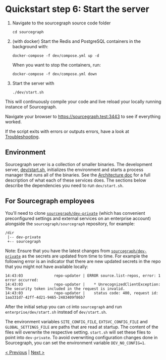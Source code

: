 # Quickstart step 6: Start the server

1. Navigate to the sourcegraph source code folder

    ```
    cd sourcegraph
    ```

2. (with docker) Start the Redis and PostgreSQL containers in the background with:

    ```
    docker-compose -f dev/compose.yml up -d
    ```

    When you want to stop the containers, run:

    ```
    docker-compose -f dev/compose.yml down
    ```

3. Start the server with

    ```
    ./dev/start.sh
    ```

This will continuously compile your code and live reload your locally running instance of Sourcegraph.

Navigate your browser to https://sourcegraph.test:3443 to see if everything worked.

If the script exits with errors or outputs errors, have a look at [Troubleshooting](../how-to/troubleshooting_local_development.md).

## Environment

Sourcegraph server is a collection of smaller binaries. The development server, [dev/start.sh](https://github.com/sourcegraph/sourcegraph/blob/main/dev/start.sh), initializes the environment and starts a process manager that runs all of the binaries. See the [Architecture doc](../background-information/architecture/index.md) for a full description of what each of these services does. The sections below describe the dependencies you need to run `dev/start.sh`.

<!-- omit in toc -->
## For Sourcegraph employees

You'll need to clone [`sourcegraph/dev-private`](https://github.com/sourcegraph/dev-private) (which has convenient preconfigured settings and external services on an enterprise account) alongside the `sourcegraph/sourcegraph` repository, for example:

```
/dir
 |-- dev-private
 +-- sourcegraph
```

Note: Ensure that you have the latest changes from [`sourcegraph/dev-private`](https://github.com/sourcegraph/dev-private) as the secrets are updated from time to time. For example the following error is an indicator that there are new updated secrets in the repo that you might not have available locally:

```
14:43:03              repo-updater | ERROR source.list-repos, error: 1 error occurred:
14:43:03              repo-updater | 	* UnrecognizedClientException: The security token included in the request is invalid.
14:43:03              repo-updater | 	status code: 400, request id: 1aa331d7-42ff-4d21-9465-2483409f86b7
```

After the initial setup you can `cd` into `sourcegraph` and run `enterprise/dev/start.sh` instead of `dev/start.sh`.

The environment variables `SITE_CONFIG_FILE`, `EXTSVC_CONFIG_FILE` and `GLOBAL_SETTINGS_FILE` are paths that are read at startup. The content of the files will overwrite the respective setting. `start.sh` will set these files to point into `dev-private`. To avoid overwriting configuration changes done in Sourcegraph, you can set the environment variable `DEV_NO_CONFIG=1`.

[< Previous](quickstart_5_configure_https_reverse_proxy.md) | [Next >](../how-to/troubleshooting_local_development.md)
